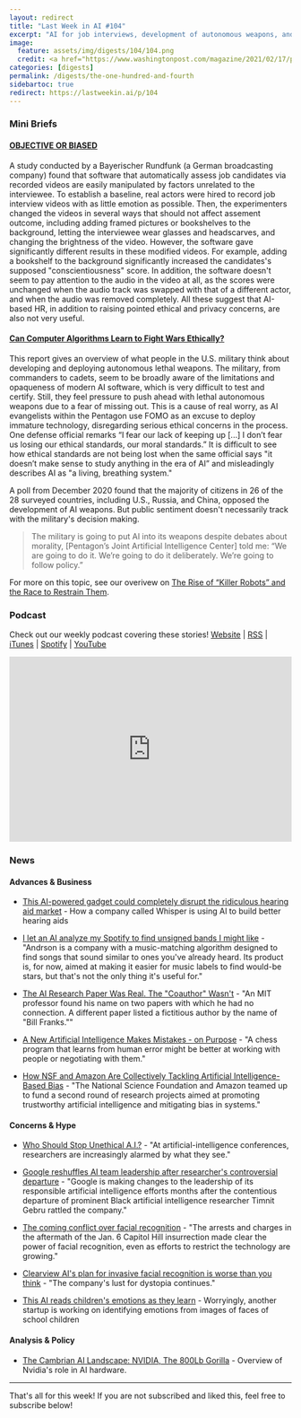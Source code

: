 ```yaml
---
layout: redirect
title: "Last Week in AI #104"
excerpt: "AI for job interviews, development of autonomous weapons, and more!"
image: 
  feature: assets/img/digests/104/104.png
  credit: <a href="https://www.washingtonpost.com/magazine/2021/02/17/pentagon-funds-killer-robots-but-ethics-are-under-debate/?arc404=true"> THERE IS STUDIO via The Washington Post </a>
categories: [digests]
permalink: /digests/the-one-hundred-and-fourth
sidebartoc: true
redirect: https://lastweekin.ai/p/104
---
```


### Mini Briefs

#### [OBJECTIVE OR BIASED](https://web.br.de/interaktiv/ki-bewerbung/en/)

A study conducted by a Bayerischer Rundfunk (a German broadcasting company) found that software that automatically assess job candidates via recorded videos are easily manipulated by factors unrelated to the interviewee.
To establish a baseline, real actors were hired to record job interview videos with as little emotion as possible.
Then, the experimenters changed the videos in several ways that should not affect assement outcome, including adding framed pictures or bookshelves to the background, letting the interviewee wear glasses and headscarves, and changing the brightness of the video.
However, the software gave significantly different results in these modified videos.
For example, adding a bookshelf to the background significantly increased the candidates's supposed "conscientiousness" score.
In addition, the software doesn't seem to pay attention to the audio in the video at all, as the scores were unchanged when the audio track was swapped with that of a different actor, and when the audio was removed completely.
All these suggest that AI-based HR, in addition to raising pointed ethical and privacy concerns, are also not very useful.

#### [Can Computer Algorithms Learn to Fight Wars Ethically?](https://www.washingtonpost.com/magazine/2021/02/17/pentagon-funds-killer-robots-but-ethics-are-under-debate/)

This report gives an overview of what people in the U.S. military think about developing and deploying autonomous lethal weapons.
The military, from commanders to cadets, seem to be broadly aware of the limitations and opaqueness of modern AI software, which is very difficult to test and certify.
Still, they feel pressure to push ahead with lethal autonomous weapons due to a fear of missing out.
This is a cause of real worry, as AI evangelists within the Pentagon use FOMO as an excuse to deploy immature technology, disregarding serious ethical concerns in the process. 
One defense official remarks “I fear our lack of keeping up [...] I don’t fear us losing our ethical standards, our moral standards.”
It is difficult to see how ethical standards are not being lost when the same official says "it doesn’t make sense to study anything in the era of AI” and misleadingly describes AI as "a living, breathing system."

A poll from December 2020 found that the majority of citizens in 26 of the 28 surveyed countries, including U.S., Russia, and China, opposed the development of AI weapons.
But public sentiment doesn't necessarily track with the military's decision making.
> The military is going to put AI into its weapons despite debates about morality, [Pentagon’s Joint Artificial Intelligence Center] told me: “We are going to do it. We’re going to do it deliberately. We’re going to follow policy.”

For more on this topic, see our overivew on [The Rise of “Killer Robots” and the Race to Restrain Them](https://www.skynettoday.com/overviews/killer-robots).

### Podcast

Check out our weekly podcast covering these stories!
[Website](https://aitalk.podbean.com) \|
[RSS](https://feed.podbean.com/aitalk/feed.xml) \| 
[iTunes](https://podcasts.apple.com/us/podcast/lets-talk-ai/id1502782720) \|
[Spotify](https://open.spotify.com/show/17HiNdxcoKJLLNibIAyUch) \| 
[YouTube](https://www.youtube.com/channel/UCKARTq-t5SPMzwtft8FWwnA)
<iframe title="Let's Talk AI" id="multi_iframe" class="podcast_embed"
 src="https://www.podbean.com/media/player/multi?playlist=http%3A%2F%2Fplaylist.podbean.com%2F7703921%2Fplaylist_multi.xml&vjs=1&kdsowie31j4k1jlf913=4975ccdd28d39e38bf5a1ccaf0c6ca4337fa996b&size=430&skin=9&episode_list_bg=%23ffffff&bg_left=%23000000&bg_mid=%230c5056&bg_right=%232a1844&podcast_title_color=%23c4c4c4&episode_title_color=%23ffffff&auto=0&share=1&fonts=Helvetica&download=0&rtl=0&show_playlist_recent_number=10&pbad=1" 
 scrolling="yes" allowfullscreen="" width="100%" height="330" frameborder="0"></iframe>

### News
#### Advances & Business

* [This AI-powered gadget could completely disrupt the ridiculous hearing aid market](https://thenextweb.com/neural/2021/02/15/this-ai-powered-gadget-could-completely-disrupt-the-ridiculous-hearing-aid-market/) - How a company called Whisper is using AI to build better hearing aids

* [I let an AI analyze my Spotify to find unsigned bands I might like](https://finance.yahoo.com/news/andrson-rewrapped-ai-spotify-song-matching-algorithm-000122229.html) - "Andrson is a company with a music-matching algorithm designed to find songs that sound similar to ones you've already heard. Its product is, for now, aimed at making it easier for music labels to find would-be stars, but that's not the only thing it's useful for."

* [The AI Research Paper Was Real. The "Coauthor" Wasn't](https://www.wired.com/story/ai-research-paper-real-coauthor-not/) - "An MIT professor found his name on two papers with which he had no connection. A different paper listed a fictitious author by the name of "Bill Franks.""

* [A New Artificial Intelligence Makes Mistakes - on Purpose](https://www.wired.com/story/new-artificial-intelligence-mistakes-purpose-chess/) - "A chess program that learns from human error might be better at working with people or negotiating with them."

* [How NSF and Amazon Are Collectively Tackling Artificial Intelligence-Based Bias](https://www.nextgov.com/emerging-tech/2021/02/how-nsf-and-amazon-are-collectively-tackling-artificial-intelligence-based-bias/172126/) - "The National Science Foundation and Amazon teamed up to fund a second round of research projects aimed at promoting trustworthy artificial intelligence and mitigating bias in systems."

#### Concerns & Hype

* [Who Should Stop Unethical A.I.?](https://www.newyorker.com/tech/annals-of-technology/who-should-stop-unethical-ai) - "At artificial-intelligence conferences, researchers are increasingly alarmed by what they see."

* [Google reshuffles AI team leadership after researcher's controversial departure](https://www.cnn.com/2021/02/18/tech/google-ai-ethics-leadership/index.html) - "Google is making changes to the leadership of its responsible artificial intelligence efforts months after the contentious departure of prominent Black artificial intelligence researcher Timnit Gebru rattled the company."

* [The coming conflict over facial recognition](https://www.axios.com/facial-recognition-capitol-hill-riots-regulation-ce71660f-cd52-4c0f-8acf-309ecda3abc6.html) - "The arrests and charges in the aftermath of the Jan. 6 Capitol Hill insurrection made clear the power of facial recognition, even as efforts to restrict the technology are growing."

* [Clearview AI's plan for invasive facial recognition is worse than you think](https://www.inputmag.com/culture/clearview-ais-plan-for-invasive-facial-recognition-tap-dating-profiles-networking-for-surveillance) - "The company's lust for dystopia continues."

* [This AI reads children's emotions as they learn](https://www.cnn.com/2021/02/16/tech/emotion-recognition-ai-education-spc-intl-hnk/index.html) - Worryingly, another startup is working on identifying emotions from images of faces of school children

#### Analysis & Policy

* [The Cambrian AI Landscape: NVIDIA, The 800Lb Gorilla](https://www.forbes.com/sites/karlfreund/2021/02/17/the-cambrian-ai-landscape-nvidia-the-800lb-gorilla/) - Overview of Nvidia's role in AI hardware.

<hr>

That's all for this week! If you are not subscribed and liked this, feel free to subscribe below!
